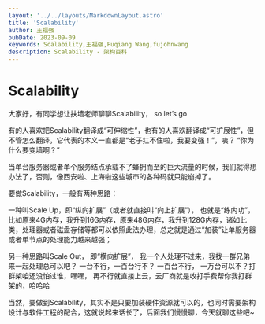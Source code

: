 ```yaml
---
layout: '../../layouts/MarkdownLayout.astro'
title: 'Scalability'
author: 王福强
pubDate: 2023-09-09
keywords: Scalability,王福强,Fuqiang Wang,fujohnwang
description: Scalability - 架构百科
---
```


# Scalability

大家好，有同学想让扶墙老师聊聊Scalability， so let’s go

有的人喜欢把Scalability翻译成“可伸缩性”，也有的人喜欢翻译成“可扩展性”，但不管怎么翻译，它代表的本义一直都是“老子扛不住啦，我要变强！”，咦？ “你为什么要变墙啊？”

当单台服务器或者单个服务结点承载不了蜂拥而至的巨大流量的时候，我们就得想办法了，否则，像西安啦、上海啦这些城市的各种码就只能崩掉了。

要做Scalability，一般有两种思路：

一种叫Scale Up，即“纵向扩展”（或者就直接叫“向上扩展”）， 也就是“练内功”，比如原来4G内存，我升到16G内存，原来48G内存，我升到128G内存，诸如此类，处理器或者磁盘存储等都可以依照此法办理，总之就是通过“加装”让单服务器或者单节点的处理能力越来越强；

另一种思路叫Scale Out， 即“横向扩展”， 我一个人处理不过来，我找一群兄弟来一起处理总可以吧？ 一台不行，一百台行不？ 一百台不行， 一万台可以不？打群架咱还没怕过谁，嘿嘿， 再不行就直接上云，云厂商就是收打手费帮你我打群架的，哈哈哈

当然，要做到Scalability，其实不是只要加装硬件资源就可以的，也同时需要架构设计与软件工程的配合，这就说起来话长了，后面我们慢慢聊，今天就聊这些吧~

